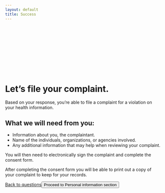 ```yaml
---
layout: default
title: Success
---
```


<div class="grid-row">
    <div class="col-auto">
        <svg class="usa-icon usa-icon--size-9 text-green" aria-hidden="true" focusable="false" role="img">
            <use xlink:href="{{ site.baseurl }}/assets/img/sprite.svg#check_circle_outline"></use>
        </svg>
    </div>
    <div class="col-auto margin-left-1">
        <h1>Let’s file your complaint.</h1>
    </div>
</div>

Based on your response, you’re able to file a complaint for a violation on your health information. 

## What we will need from you:
- Information about you, the complaintant.
- Name of the individuals, organizations, or agencies involved.
- Any additional information that may help when reviewing your complaint.

You will then need to electronically sign the complaint and complete the consent form.

After completing the consent form you will be able to print out a copy of your complaint to keep for your records.

<a href="javascript:history.back()" id="successBackButton" class="usa-button usa-button--outline">Back to questions</a><button class="usa-button usa-tooltip" data-position="top" title="You've reached the end of the prototype. Thank you for playing! 😁">Proceed to Personal information section</button>